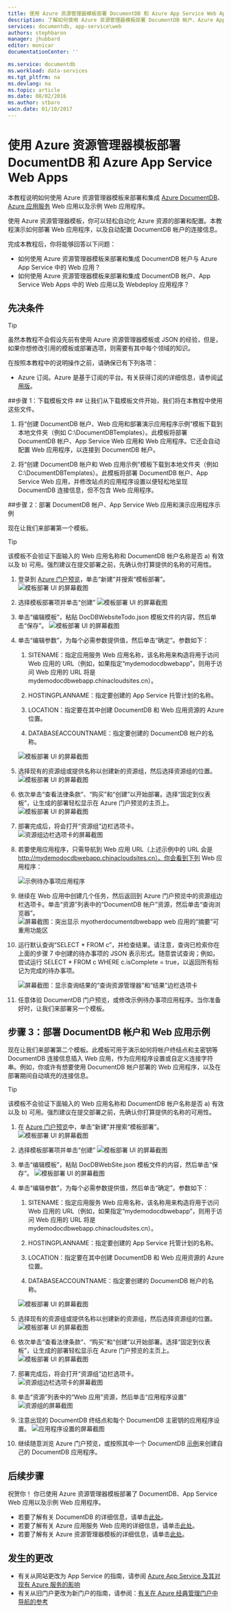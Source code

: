 ```yaml
---
title: 使用 Azure 资源管理器模板部署 DocumentDB 和 Azure App Service Web Apps | Azure
description: 了解如何使用 Azure 资源管理器模板部署 DocumentDB 帐户、Azure App Service Web Apps 以及示例 Web 应用程序。
services: documentdb, app-service\web
authors: stephbaron
manager: jhubbard
editor: monicar
documentationCenter: ''

ms.service: documentdb
ms.workload: data-services
ms.tgt_pltfrm: na
ms.devlang: na
ms.topic: article
ms.date: 08/02/2016
ms.author: stbaro
wacn.date: 01/10/2017
---
```


# 使用 Azure 资源管理器模板部署 DocumentDB 和 Azure App Service Web Apps

本教程说明如何使用 Azure 资源管理器模板来部署和集成 [Azure DocumentDB](https://www.azure.cn/home/features/documentdb/)、[Azure 应用服务](../app-service-web/app-service-changes-existing-services.md) Web 应用以及示例 Web 应用程序。

使用 Azure 资源管理器模板，你可以轻松自动化 Azure 资源的部署和配置。本教程演示如何部署 Web 应用程序，以及自动配置 DocumentDB 帐户的连接信息。

完成本教程后，你将能够回答以下问题：

- 如何使用 Azure 资源管理器模板来部署和集成 DocumentDB 帐户与 Azure App Service 中的 Web 应用？
- 如何使用 Azure 资源管理器模板来部署和集成 DocumentDB 帐户、App Service Web Apps 中的 Web 应用以及 Webdeploy 应用程序？

## 先决条件
> [!TIP]
> 虽然本教程不会假设先前有使用 Azure 资源管理器模板或 JSON 的经验，但是，如果你想修改引用的模板或部署选项，则需要有其中每个领域的知识。

在按照本教程中的说明操作之前，请确保已有下列各项：

- Azure 订阅。Azure 是基于订阅的平台。有关获得订阅的详细信息，请参阅[试用版](https://www.azure.cn/pricing/1rmb-trial/)。

##<a id="CreateDB"></a>步骤 1：下载模板文件 ##
让我们从下载模板文件开始，我们将在本教程中使用这些文件。

1. 将“创建 DocumentDB 帐户、Web 应用和部署演示应用程序示例”模板下载到本地文件夹（例如 C:\\DocumentDBTemplates）。此模板将部署 DocumentDB 帐户、App Service Web 应用和 Web 应用程序。它还会自动配置 Web 应用程序，以连接到 DocumentDB 帐户。

2. 将“创建 DocumentDB 帐户和 Web 应用示例”模板下载到本地文件夹（例如 C:\\DocumentDBTemplates）。此模板将部署 DocumentDB 帐户、App Service Web 应用，并修改站点的应用程序设置以便轻松地呈现 DocumentDB 连接信息，但不包含 Web 应用程序。

##步骤 2：部署 DocumentDB 帐户、App Service Web 应用和演示应用程序示例

现在让我们来部署第一个模板。

> [!TIP]
> 该模板不会验证下面输入的 Web 应用名称和 DocumentDB 帐户名称是否 a) 有效以及 b) 可用。强烈建议在提交部署之前，先确认你打算提供的名称的可用性。

1. 登录到 [Azure 门户预览](https://portal.azure.cn)，单击“新建”并搜索“模板部署”。
    ![模板部署 UI 的屏幕截图](./media/documentdb-create-documentdb-website/TemplateDeployment1.png)

2. 选择模板部署项并单击“创建” 
    ![模板部署 UI 的屏幕截图](./media/documentdb-create-documentdb-website/TemplateDeployment2.png)

3.  单击“编辑模板”，粘贴 DocDBWebsiteTodo.json 模板文件的内容，然后单击“保存”。
    ![模板部署 UI 的屏幕截图](./media/documentdb-create-documentdb-website/TemplateDeployment3.png)

4. 单击“编辑参数”，为每个必需参数提供值，然后单击“确定”。参数如下：

    1. SITENAME：指定应用服务 Web 应用名称，该名称用来构造将用于访问 Web 应用的 URL（例如，如果指定“mydemodocdbwebapp”，则用于访问 Web 应用的 URL 将是 mydemodocdbwebapp.chinacloudsites.cn）。

    2. HOSTINGPLANNAME：指定要创建的 App Service 托管计划的名称。

    3. LOCATION：指定要在其中创建 DocumentDB 和 Web 应用资源的 Azure 位置。

    4. DATABASEACCOUNTNAME：指定要创建的 DocumentDB 帐户的名称。

    ![模板部署 UI 的屏幕截图](./media/documentdb-create-documentdb-website/TemplateDeployment4.png)  

5. 选择现有的资源组或提供名称以创建新的资源组，然后选择资源组的位置。![模板部署 UI 的屏幕截图](./media/documentdb-create-documentdb-website/TemplateDeployment5.png)

6.  依次单击“查看法律条款”、“购买”和“创建”以开始部署。选择“固定到仪表板”，让生成的部署轻松显示在 Azure 门户预览的主页上。
    ![模板部署 UI 的屏幕截图](./media/documentdb-create-documentdb-website/TemplateDeployment6.png)

7.  部署完成后，将会打开“资源组”边栏选项卡。
    ![资源组边栏选项卡的屏幕截图](./media/documentdb-create-documentdb-website/TemplateDeployment7.png)

8.  若要使用应用程序，只需导航到 Web 应用 URL（上述示例中的 URL 会是 http://mydemodocdbwebapp.chinacloudsites.cn）。你会看到下列 Web 应用程序：

    ![示例待办事项应用程序](./media/documentdb-create-documentdb-website/image2.png)  

9. 继续在 Web 应用中创建几个任务，然后返回到 Azure 门户预览中的资源组边栏选项卡。单击“资源”列表中的“DocumentDB 帐户”资源，然后单击“查询浏览器”。
    ![屏幕截图：突出显示 myotherdocumentdbwebapp web 应用的“摘要”可重用功能区](./media/documentdb-create-documentdb-website/TemplateDeployment8.png)

10. 运行默认查询“SELECT * FROM c”，并检查结果。请注意，查询已检索你在上面的步骤 7 中创建的待办事项的 JSON 表示形式。随意尝试查询；例如，尝试运行 SELECT * FROM c WHERE c.isComplete = true，以返回所有标记为完成的待办事项。

    ![屏幕截图：显示查询结果的“查询资源管理器”和“结果”边栏选项卡](./media/documentdb-create-documentdb-website/image5.png)  

11. 任意体验 DocumentDB 门户预览，或修改示例待办事项应用程序。当你准备好时，让我们来部署另一个模板。

## 步骤 3：部署 DocumentDB 帐户和 Web 应用示例

现在让我们来部署第二个模板。此模板可用于演示如何将帐户终结点和主密钥等 DocumentDB 连接信息插入 Web 应用，作为应用程序设置或自定义连接字符串。例如，你或许有想要使用 DocumentDB 帐户部署的 Web 应用程序，以及在部署期间自动填充的连接信息。

> [!TIP]
> 该模板不会验证下面输入的 Web 应用名称和 DocumentDB 帐户名称是否 a) 有效以及 b) 可用。强烈建议在提交部署之前，先确认你打算提供的名称的可用性。

1. 在 [Azure 门户预览](https://portal.azure.cn)中，单击“新建”并搜索“模板部署”。
    ![模板部署 UI 的屏幕截图](./media/documentdb-create-documentdb-website/TemplateDeployment1.png)

2. 选择模板部署项并单击“创建” 
    ![模板部署 UI 的屏幕截图](./media/documentdb-create-documentdb-website/TemplateDeployment2.png)

3.  单击“编辑模板”，粘贴 DocDBWebSite.json 模板文件的内容，然后单击“保存”。
    ![模板部署 UI 的屏幕截图](./media/documentdb-create-documentdb-website/TemplateDeployment3.png)

4. 单击“编辑参数”，为每个必需参数提供值，然后单击“确定”。参数如下：

    1. SITENAME：指定应用服务 Web 应用名称，该名称用来构造将用于访问 Web 应用的 URL（例如，如果指定“mydemodocdbwebapp”，则用于访问 Web 应用的 URL 将是 mydemodocdbwebapp.chinacloudsites.cn）。

    2. HOSTINGPLANNAME：指定要创建的 App Service 托管计划的名称。

    3. LOCATION：指定要在其中创建 DocumentDB 和 Web 应用资源的 Azure 位置。

    4. DATABASEACCOUNTNAME：指定要创建的 DocumentDB 帐户的名称。

    ![模板部署 UI 的屏幕截图](./media/documentdb-create-documentdb-website/TemplateDeployment4.png)  

5. 选择现有的资源组或提供名称以创建新的资源组，然后选择资源组的位置。
    ![模板部署 UI 的屏幕截图](./media/documentdb-create-documentdb-website/TemplateDeployment5.png)

6.  依次单击“查看法律条款”、“购买”和“创建”以开始部署。选择“固定到仪表板”，让生成的部署轻松显示在 Azure 门户预览的主页上。
    ![模板部署 UI 的屏幕截图](./media/documentdb-create-documentdb-website/TemplateDeployment6.png)

7.  部署完成后，将会打开“资源组”边栏选项卡。
    ![资源组边栏选项卡的屏幕截图](./media/documentdb-create-documentdb-website/TemplateDeployment7.png)

8. 单击“资源”列表中的“Web 应用”资源，然后单击“应用程序设置”
    ![资源组的屏幕截图](./media/documentdb-create-documentdb-website/TemplateDeployment9.png)

9. 注意出现的 DocumentDB 终结点和每个 DocumentDB 主密钥的应用程序设置。
    ![应用程序设置的屏幕截图](./media/documentdb-create-documentdb-website/TemplateDeployment10.png)

10. 继续随意浏览 Azure 门户预览，或按照其中一个 DocumentDB [示例](./documentdb-dotnet-samples.md)来创建自己的 DocumentDB 应用程序。

## 后续步骤 <a name="NextSteps"></a>

祝贺你！ 你已使用 Azure 资源管理器模板部署了 DocumentDB、App Service Web 应用以及示例 Web 应用程序。

- 若要了解有关 DocumentDB 的详细信息，请单击[此处](./index.md)。
- 若要了解有关 Azure 应用服务 Web 应用的详细信息，请单击[此处](../app-service-web/index.md)。
- 若要了解有关 Azure 资源管理器模板的详细信息，请单击[此处](https://msdn.microsoft.com/zh-cn/library/azure/dn790549.aspx)。

## 发生的更改
* 有关从网站更改为 App Service 的指南，请参阅 [Azure App Service 及其对现有 Azure 服务的影响](../app-service-web/app-service-changes-existing-services.md)
* 有关从旧门户更改为新门户的指南，请参阅：[有关在 Azure 经典管理门户中导航的参考](../app-service-web/app-service-web-app-azure-portal.md)

<!---HONumber=Mooncake_Quality_Review_0104_2017-->